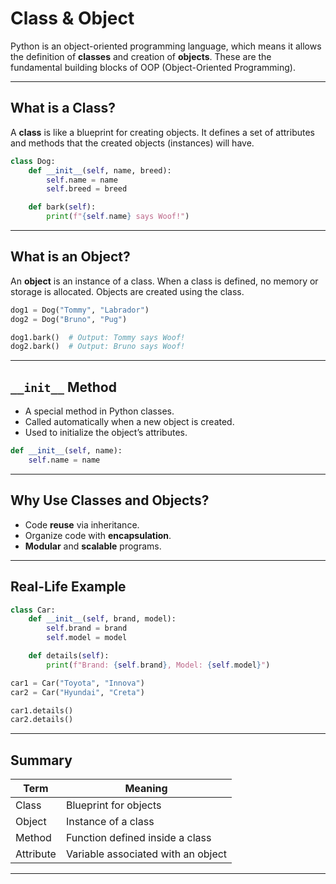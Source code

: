 # Class & Object

Python is an object-oriented programming language, which means it allows the definition of **classes** and creation of **objects**. These are the fundamental building blocks of OOP (Object-Oriented Programming).

---

## What is a Class?

A **class** is like a blueprint for creating objects. It defines a set of attributes and methods that the created objects (instances) will have.

```python
class Dog:
    def __init__(self, name, breed):
        self.name = name
        self.breed = breed

    def bark(self):
        print(f"{self.name} says Woof!")
```

---

## What is an Object?

An **object** is an instance of a class. When a class is defined, no memory or storage is allocated. Objects are created using the class.

```python
dog1 = Dog("Tommy", "Labrador")
dog2 = Dog("Bruno", "Pug")

dog1.bark()  # Output: Tommy says Woof!
dog2.bark()  # Output: Bruno says Woof!
```

---

## `__init__` Method

- A special method in Python classes.
- Called automatically when a new object is created.
- Used to initialize the object’s attributes.

```python
def __init__(self, name):
    self.name = name
```

---

## Why Use Classes and Objects?

- Code **reuse** via inheritance.
- Organize code with **encapsulation**.
- **Modular** and **scalable** programs.

---

## Real-Life Example

```python
class Car:
    def __init__(self, brand, model):
        self.brand = brand
        self.model = model

    def details(self):
        print(f"Brand: {self.brand}, Model: {self.model}")

car1 = Car("Toyota", "Innova")
car2 = Car("Hyundai", "Creta")

car1.details()
car2.details()
```

---

## Summary

| Term   | Meaning |
|--------|---------|
| Class  | Blueprint for objects |
| Object | Instance of a class |
| Method | Function defined inside a class |
| Attribute | Variable associated with an object |

---
